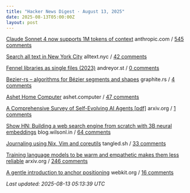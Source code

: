 ```yaml
---
title: "Hacker News Digest · August 13, 2025"
date: 2025-08-13T05:00:00Z
layout: post
---
```


[Claude Sonnet 4 now supports 1M tokens of context](https://www.anthropic.com/news/1m-context)  anthropic.com / [545 comments](https://news.ycombinator.com/item?id=44878147)

[Search all text in New York City](https://www.alltext.nyc/)  alltext.nyc / [42 comments](https://news.ycombinator.com/item?id=44883304)

[Fennel libraries as single files (2023)](https://andreyor.st/posts/2023-08-27-fennel-libraries-as-single-files/)  andreyor.st / [0 comments](https://news.ycombinator.com/item?id=44884546)

[Bezier-rs – algorithms for Bézier segments and shapes](https://graphite.rs/libraries/bezier-rs/)  graphite.rs / [4 comments](https://news.ycombinator.com/item?id=44846781)

[Ashet Home Computer](https://ashet.computer/)  ashet.computer / [47 comments](https://news.ycombinator.com/item?id=44880401)

[A Comprehensive Survey of Self-Evolving AI Agents [pdf]](https://arxiv.org/abs/2508.07407)  arxiv.org / [1 comments](https://news.ycombinator.com/item?id=44884091)

[Show HN: Building a web search engine from scratch with 3B neural embeddings](https://blog.wilsonl.in/search-engine/)  blog.wilsonl.in / [64 comments](https://news.ycombinator.com/item?id=44878151)

[Journaling using Nix, Vim and coreutils](https://tangled.sh/@oppi.li/journal)  tangled.sh / [33 comments](https://news.ycombinator.com/item?id=44876356)

[Training language models to be warm and empathetic makes them less reliable](https://arxiv.org/abs/2507.21919)  arxiv.org / [246 comments](https://news.ycombinator.com/item?id=44875992)

[A gentle introduction to anchor positioning](https://webkit.org/blog/17240/a-gentle-introduction-to-anchor-positioning/)  webkit.org / [16 comments](https://news.ycombinator.com/item?id=44882438)


_Last updated: 2025-08-13 05:13:39 UTC_
